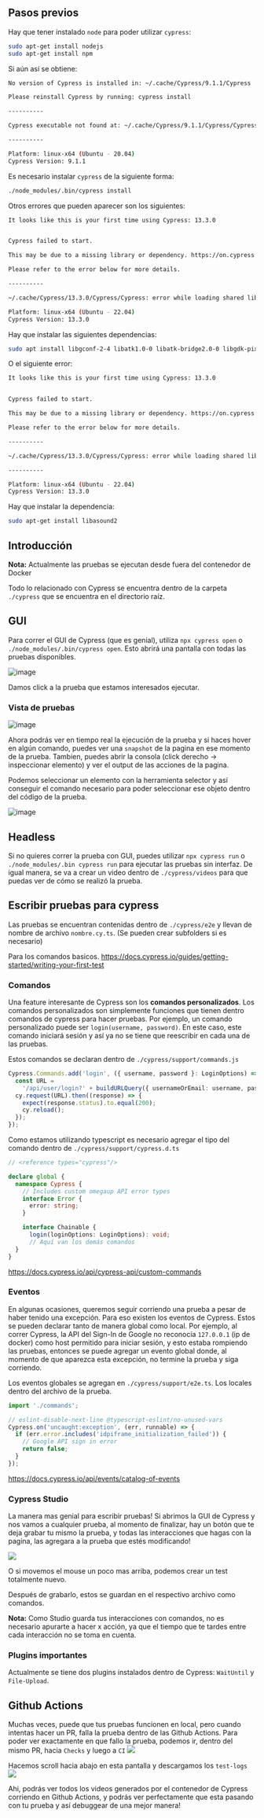 ## Pasos previos
Hay que tener instalado `node` para poder utilizar `cypress`:
```bash
sudo apt-get install nodejs
sudo apt-get install npm
```

Si aún así se obtiene:
```bash
No version of Cypress is installed in: ~/.cache/Cypress/9.1.1/Cypress

Please reinstall Cypress by running: cypress install

----------

Cypress executable not found at: ~/.cache/Cypress/9.1.1/Cypress/Cypress

----------

Platform: linux-x64 (Ubuntu - 20.04)
Cypress Version: 9.1.1
```

Es necesario instalar `cypress` de la siguiente forma:
```bash
./node_modules/.bin/cypress install
```

Otros errores que pueden aparecer son los siguientes:
```bash
It looks like this is your first time using Cypress: 13.3.0


Cypress failed to start.

This may be due to a missing library or dependency. https://on.cypress.io/required-dependencies

Please refer to the error below for more details.

----------

~/.cache/Cypress/13.3.0/Cypress/Cypress: error while loading shared libraries: libnss3.so: cannot open shared object file: No such file or directory

Platform: linux-x64 (Ubuntu - 22.04)
Cypress Version: 13.3.0
```
Hay que instalar las siguientes dependencias:
```bash
sudo apt install libgconf-2-4 libatk1.0-0 libatk-bridge2.0-0 libgdk-pixbuf2.0-0 libgtk-3-0 libgbm-dev libnss3-dev libxss-dev
```

O el siguiente error:
```bash
It looks like this is your first time using Cypress: 13.3.0


Cypress failed to start.

This may be due to a missing library or dependency. https://on.cypress.io/required-dependencies

Please refer to the error below for more details.

----------

~/.cache/Cypress/13.3.0/Cypress/Cypress: error while loading shared libraries: libasound.so.2: cannot open shared object file: No such file or directory

----------

Platform: linux-x64 (Ubuntu - 22.04)
Cypress Version: 13.3.0
```

Hay que instalar la dependencia:
```bash
sudo apt-get install libasound2
```

## Introducción
**Nota:** Actualmente las pruebas se ejecutan desde fuera del contenedor de Docker

Todo lo relacionado con Cypress se encuentra dentro de la carpeta `./cypress` que se encuentra en el directorio raíz.

## GUI
Para correr el GUI de Cypress (que es genial), utiliza `npx cypress open` o `./node_modules/.bin/cypress open`. Esto abrirá una pantalla con todas las pruebas disponibles. 

![image](https://github.com/user-attachments/assets/a3bf6b11-0e9a-4290-b5e5-fec6884be3e7)

Damos click a la prueba que estamos interesados ejecutar.

### Vista de pruebas
![image](https://github.com/user-attachments/assets/b1f615c1-e8f8-4259-ad97-52d6f1490478)

Ahora podrás ver en tiempo real la ejecución de la prueba y si haces hover en algún comando, puedes ver una `snapshot` de la pagina en ese momento de la prueba. Tambien, puedes abrir la consola (click derecho -> inspeccionar elemento) y ver el output de las acciones de la pagina.

Podemos seleccionar un elemento con la herramienta selector y así conseguir el comando necesario para poder seleccionar ese objeto dentro del código de la prueba.

![image](https://github.com/user-attachments/assets/403b84b6-5516-4956-8123-ec60bd1b2b26)

## Headless
Si no quieres correr la prueba con GUI, puedes utilizar `npx cypress run` o `./node_modules/.bin cypress run` para ejecutar las pruebas sin interfaz. De igual manera, se va a crear un video dentro de `./cypress/videos` para que puedas ver de cómo se realizó la prueba. 

## Escribir pruebas para cypress
Las pruebas se encuentran contenidas dentro de `./cypress/e2e` y llevan de nombre de archivo `nombre.cy.ts`. (Se pueden crear subfolders si es necesario)

Para los comandos basicos. https://docs.cypress.io/guides/getting-started/writing-your-first-test

### Comandos
Una feature interesante de Cypress son los **comandos personalizados**. Los comandos personalizados son simplemente funciones que tienen dentro comandos de cypress para hacer pruebas. Por ejemplo, un comando personalizado puede ser `login(username, password)`. En este caso, este comando iniciará sesión y así ya no se tiene que reescribir en cada una de las pruebas. 

Estos comandos se declaran dentro de `./cypress/support/commands.js`
```typescript
Cypress.Commands.add('login', ({ username, password }: LoginOptions) => {
  const URL =
    '/api/user/login?' + buildURLQuery({ usernameOrEmail: username, password });
  cy.request(URL).then((response) => {
    expect(response.status).to.equal(200);
    cy.reload();
  });
});
```
Como estamos utilizando typescript es necesario agregar el tipo del comando dentro de `./cypress/support/cypress.d.ts`
```typescript
// <reference types="cypress"/>

declare global {
  namespace Cypress {
    // Includes custom omegaup API error types
    interface Error {
      error: string;
    }

    interface Chainable {
      login(loginOptions: LoginOptions): void;
      // Aquí van los demás comandos
  }
}
```
https://docs.cypress.io/api/cypress-api/custom-commands

### Eventos
En algunas ocasiones, queremos seguir corriendo una prueba a pesar de haber tenido una excepción. Para eso existen los eventos de Cypress. Estos se pueden declarar tanto de manera global como local. Por ejemplo, al correr Cypress, la API del Sign-In de Google no reconocía `127.0.0.1` (ip de docker) como host permitido para iniciar sesión, y esto estaba rompiendo las pruebas, entonces se puede agregar un evento global donde, al momento de que aparezca esta excepción, no termine la prueba y siga corriendo.

Los eventos globales se agregan en `./cypress/support/e2e.ts`. Los locales dentro del archivo de la prueba.

```typescript
import './commands';

// eslint-disable-next-line @typescript-eslint/no-unused-vars
Cypress.on('uncaught:exception', (err, runnable) => {
  if (err.error.includes('idpiframe_initialization_failed')) {
    // Google API sign in error
    return false;
  }
});

```
https://docs.cypress.io/api/events/catalog-of-events

### Cypress Studio
La manera mas genial para escribir pruebas! Si abrimos la GUI de Cypress y nos vamos a cualquier prueba, al momento de finalizar, hay un botón que te deja grabar tu mismo la prueba, y todas las interacciones que hagas con la pagina, las agregara a la prueba que estés modificando!

![](https://docs.cypress.io/_nuxt/img/extend-activate-studio.91d9bd8.png)

O si movemos el mouse un poco mas arriba, podemos crear un test totalmente nuevo.

Después de grabarlo, estos se guardan en el respectivo archivo como comandos. 

**Nota:** Como Studio guarda tus interacciones con comandos, no es necesario apurarte a hacer x acción, ya que el tiempo que te tardes entre cada interacción no se toma en cuenta.

### Plugins importantes
Actualmente se tiene dos plugins instalados dentro de Cypress: `WaitUntil` y `File-Upload`.

## Github Actions
Muchas veces, puede que tus pruebas funcionen en local, pero cuando intentas hacer un PR, falla la prueba dentro de las Github Actions. Para poder ver exactamente en que fallo la prueba, podemos ir, dentro del mismo PR, hacia `Checks` y luego a `CI`
![](https://i.imgur.com/6iu4w1L.png)

Hacemos scroll hacia abajo en esta pantalla y descargamos los `test-logs`
![](https://i.imgur.com/4Huvtpy.png)

Ahi, podrás ver todos los videos generados por el contenedor de Cypress corriendo en Github Actions, y podrás ver perfectamente que esta pasando con tu prueba y así debuggear de una mejor manera!